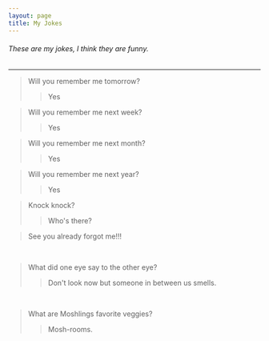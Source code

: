 ```yaml
---
layout: page
title: My Jokes
---
```


###### These are my jokes, I think they are funny.

---

>Will you remember me tomorrow? 
>>Yes

>Will you remember me next week?
>>Yes

>Will you remember me next month? 
>>Yes

>Will you remember me next year? 
>>Yes

>Knock knock? 
>>Who's there?

>See you already forgot me!!!

&nbsp; 

>What did one eye say to the other eye? 
>>Don't look now but someone in between us smells.

&nbsp; 

> What are Moshlings favorite veggies?
>>Mosh-rooms.

